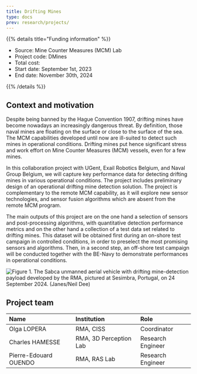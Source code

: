 ```yaml
---
title: Drifting Mines
type: docs
prev: research/projects/
---
```



{{% details title="Funding information" %}}

- Source: Mine Counter Measures (MCM) Lab
- Project code: DMines
- Total cost:  
- Start date: September 1st, 2023
- End date: November 30th, 2024

{{% /details %}}

## Context and motivation

Despite being banned by the Hague Convention 1907, drifting mines have become nowadays an increasingly dangerous threat. By definition, those naval mines are floating on the surface or close to the surface of the sea. The MCM capabilities developed until now are ill-suited to detect such mines in operational conditions. Drifting mines put hence significant stress and work effort on Mine Counter Measures (MCM) vessels, even for a few mines.

In this collaboration project with UGent, Exail Robotics Belgium, and Naval Group Belgium, we will capture key performance data for detecting drifting mines in various operational conditions. The project includes preliminary design of an operational drifting mine detection solution. The project is complementary to the remote MCM capability, as it will explore new sensor technologies, and sensor fusion algorithms which are absent from the remote MCM program.

The main outputs of this project are on the one hand a selection of sensors and post-processing algorithms, with quantitative detection performance metrics and on the other hand a collection of a test data set related to drifting mines. This dataset will be obtained first during an on-shore test campaign in controlled conditions, in order to preselect the most promising sensors and algorithms. Then, in a second step, an off-shore test campaign will be conducted together with the BE-Navy to demonstrate performances in operational conditions. 


![](/images/dmines-drone.jpeg "Figure 1. The Sabca unmanned aerial vehicle with drifting mine-detection payload developed by the RMA, pictured at Sesimbra, Portugal, on 24 September 2024. (Janes/Neil Dee)")

## Project team


| Name | Institution | Role |
|:--|:--|:--|
| Olga LOPERA | RMA, CISS | Coordinator |
| Charles HAMESSE | RMA, 3D Perception Lab | Research Engineer |
| Pierre-Edouard OUENDO | RMA, RAS Lab | Research Engineer |


